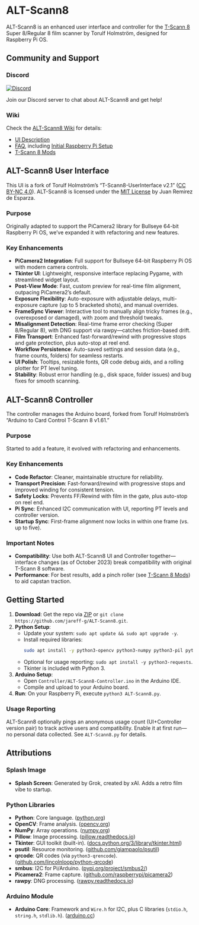 # ALT-Scann8

ALT-Scann8 is an enhanced user interface and controller for the [T-Scann 8](http://tscann8.torulf.com/index.html) Super 8/Regular 8 film scanner by Torulf Holmström, designed for Raspberry Pi OS.

## Community and Support

### Discord
[![Discord](https://img.shields.io/badge/Join%20Discord-Chat%20Now-blue.svg)](https://discord.gg/r2UGkH7qg2)

Join our Discord server to chat about ALT-Scann8 and get help!

### Wiki
Check the [ALT-Scann8 Wiki](https://github.com/jareff-g/ALT-Scann8/wiki) for details:
- [UI Description](https://github.com/jareff-g/ALT-Scann8/wiki/ALT%E2%80%90Scann8:-Description-of-user-interface)
- [FAQ](https://github.com/jareff-g/ALT-Scann8/wiki/Frequently-Asked-Questions), including [Initial Raspberry Pi Setup](https://github.com/jareff-g/ALT-Scann8/wiki/Frequently-Asked-Questions#question-1)
- [T-Scann 8 Mods](https://github.com/jareff-g/ALT-Scann8/wiki/T%E2%80%90Scann-8-mods)

## ALT-Scann8 User Interface

This UI is a fork of Torulf Holmström’s “T-Scann8-UserInterface v2.1” ([CC BY-NC 4.0](http://creativecommons.org/licenses/by-nc/4.0/)). ALT-Scann8 is licensed under the [MIT License](https://github.com/jareff-g/ALT-Scann8/blob/main/LICENSE) by Juan Remirez de Esparza.

### Purpose
Originally adapted to support the PiCamera2 library for Bullseye 64-bit Raspberry Pi OS, we’ve expanded it with refactoring and new features.

### Key Enhancements
- **PiCamera2 Integration**: Full support for Bullseye 64-bit Raspberry Pi OS with modern camera controls.
- **Tkinter UI**: Lightweight, responsive interface replacing Pygame, with streamlined widget layout.
- **Post-View Mode**: Fast, custom preview for real-time film alignment, outpacing PiCamera2’s default.
- **Exposure Flexibility**: Auto-exposure with adjustable delays, multi-exposure capture (up to 5 bracketed shots), and manual overrides.
- **FrameSync Viewer**: Interactive tool to manually align tricky frames (e.g., overexposed or damaged), with zoom and threshold tweaks.
- **Misalignment Detection**: Real-time frame error checking (Super 8/Regular 8), with DNG support via rawpy—catches friction-based drift.
- **Film Transport**: Enhanced fast-forward/rewind with progressive stops and gate protection, plus auto-stop at reel end.
- **Workflow Persistence**: Auto-saved settings and session data (e.g., frame counts, folders) for seamless restarts.
- **UI Polish**: Tooltips, resizable fonts, QR code debug aids, and a rolling plotter for PT level tuning.
- **Stability**: Robust error handling (e.g., disk space, folder issues) and bug fixes for smooth scanning.

## ALT-Scann8 Controller

The controller manages the Arduino board, forked from Torulf Holmström’s “Arduino to Card Control T-Scann 8 v1.61.”

### Purpose
Started to add a feature, it evolved with refactoring and enhancements.

### Key Enhancements
- **Code Refactor**: Cleaner, maintainable structure for reliability.
- **Transport Precision**: Fast-forward/rewind with progressive stops and improved winding for consistent tension.
- **Safety Locks**: Prevents FF/Rewind with film in the gate, plus auto-stop on reel end.
- **Pi Sync**: Enhanced I2C communication with UI, reporting PT levels and controller version.
- **Startup Sync**: First-frame alignment now locks in within one frame (vs. up to five).

### Important Notes
- **Compatibility**: Use both ALT-Scann8 UI and Controller together—interface changes (as of October 2023) break compatibility with original T-Scann 8 software.
- **Performance**: For best results, add a pinch roller (see [T-Scann 8 Mods](https://github.com/jareff-g/ALT-Scann8/wiki/T%E2%80%90Scann-8-mods)) to aid capstan traction.

## Getting Started
1. **Download**: Get the repo via [ZIP](https://github.com/jareff-g/ALT-Scann8/archive/refs/heads/main.zip) or `git clone https://github.com/jareff-g/ALT-Scann8.git`.
2. **Python Setup**:
   - Update your system: `sudo apt update && sudo apt upgrade -y`.
   - Install required libraries: 
     ```bash
     sudo apt install -y python3-opencv python3-numpy python3-pil python3-psutil python3-qrencode python3-smbus python3-picamera2 python3-rawpy
     ```
   - Optional for usage reporting: `sudo apt install -y python3-requests`.
   - Tkinter is included with Python 3.
3. **Arduino Setup**:
   - Open `Controller/ALT-Scann8-Controller.ino` in the Arduino IDE.
   - Compile and upload to your Arduino board.
4. **Run**: On your Raspberry Pi, execute `python3 ALT-Scann8.py`.

### Usage Reporting
ALT-Scann8 optionally pings an anonymous usage count (UI+Controller version pair) to track active users and compatibility. Enable it at first run—no personal data collected. See `ALT-Scann8.py` for details.

## Attributions

### Splash Image
- **Splash Screen**: Generated by Grok, created by xAI. Adds a retro film vibe to startup.

### Python Libraries
- **Python**: Core language. ([python.org](https://www.python.org/))
- **OpenCV**: Frame analysis. ([opencv.org](https://opencv.org/))
- **NumPy**: Array operations. ([numpy.org](https://numpy.org/))
- **Pillow**: Image processing. ([pillow.readthedocs.io](https://pillow.readthedocs.io/))
- **Tkinter**: GUI toolkit (built-in). ([docs.python.org/3/library/tkinter.html](https://docs.python.org/3/library/tkinter.html))
- **psutil**: Resource monitoring. ([github.com/giampaolo/psutil](https://github.com/giampaolo/psutil))
- **qrcode**: QR codes (via `python3-qrencode`). ([github.com/lincolnloop/python-qrcode](https://github.com/lincolnloop/python-qrcode))
- **smbus**: I2C for Pi/Arduino. ([pypi.org/project/smbus2/](https://pypi.org/project/smbus2/))
- **Picamera2**: Frame capture. ([github.com/raspberrypi/picamera2](https://github.com/raspberrypi/picamera2))
- **rawpy**: DNG processing. ([rawpy.readthedocs.io](https://rawpy.readthedocs.io/))

### Arduino Module
- **Arduino Core**: Framework and `Wire.h` for I2C, plus C libraries (`stdio.h`, `string.h`, `stdlib.h`). ([arduino.cc](https://www.arduino.cc/))
